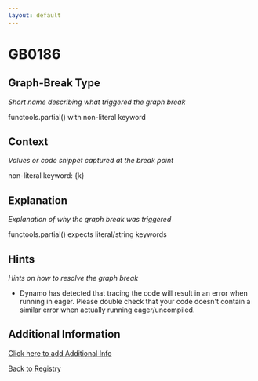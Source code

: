 ```yaml
---
layout: default
---
```

# GB0186

## Graph-Break Type
*Short name describing what triggered the graph break*

functools.partial() with non-literal keyword

## Context
*Values or code snippet captured at the break point*

non-literal keyword: {k}

## Explanation
*Explanation of why the graph break was triggered*

functools.partial() expects literal/string keywords

## Hints
*Hints on how to resolve the graph break*

- Dynamo has detected that tracing the code will result in an error when running in eager. Please double check that your code doesn't contain a similar error when actually running eager/uncompiled.


## Additional Information

<!-- ADDITIONAL INFORMATION START - Add custom information below this line -->

<!-- ADDITIONAL INFORMATION END -->


[Click here to add Additional Info](https://github.com/pytorch-labs/compile-graph-break-site/edit/main/docs/gb/gb0186.md)

[Back to Registry](../index.html)
